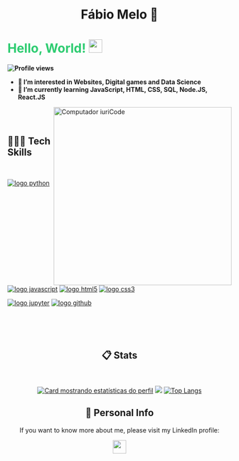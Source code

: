 
<p align="center">
  <h1 align="center">Fábio Melo 👾 </h1>
  <p>
  <strong><h1 style="color: #2ecc71">Hello, World! <img src="https://raw.githubusercontent.com/kaueMarques/kaueMarques/master/hi.gif" width="30px"></h1>
  <p align="left"> <img src="https://komarev.com/ghpvc/?username=cetobeta&color=yellow" alt="Profile views" /> </p>

- 👀 I’m interested in **Websites, Digital games and Data Science**
- 🌱 I’m currently learning **JavaScript, HTML, CSS, SQL, Node.JS, React.JS**
  
</strong>
</p>
</p>
<img src="https://cdn.dribbble.com/users/9741/screenshots/17082373/media/6ace78ce32fcb1254079fad72b5255ce.png?compress=1&resize=1200x900&vertical=top" width="400px" align="right" alt="Computador iuriCode">

</br>
</br>

<h2 align="left"><strong> 👩🏻‍💻 Tech Skills </strong></h2>
<br/>

[![logo python](https://img.shields.io/badge/python-02569B?style=for-the-badge&logo=python&logoColor=white)](#)
[![logo javascript](https://img.shields.io/badge/JavaScript-F7DF1E?style=for-the-badge&logo=javascript&logoColor=black)](#)
[![logo html5](https://img.shields.io/badge/HTML-ed5700?style=for-the-badge&logo=html5&logoColor=white)](#)
[![logo css3](https://img.shields.io/badge/CSS-007ACC?&style=for-the-badge&logo=css3&logoColor=white)](#)

[![logo jupyter](https://img.shields.io/badge/Jupyter-ED8B00?style=for-the-badge&logo=jupyter&logoColor=white)](#)
[![logo github](https://img.shields.io/badge/GitHub-100000?style=for-the-badge&logo=github&logoColor=white)](#)

</br>
</br>
</br>


<h2 align="center"><strong> 📋 Stats </strong></h2>
<br/>
<div width="100%" align="center">

[![Card mostrando estatísticas do perfil](http://github-profile-summary-cards.vercel.app/api/cards/profile-details?username=cetobeta&theme=tokyonight)](#)
![](http://github-profile-summary-cards.vercel.app/api/cards/stats?username=cetobeta&theme=tokyonight)
[![Top Langs](https://github-readme-stats.vercel.app/api/top-langs/?username=cetobeta&layout=compact&theme=tokyonight)](https://github.com/anuraghazra/github-readme-stats)


</div>

<div width="100%" align="center">

</div>

<h2 align="center"><strong> 🧍 Personal Info </strong></h2>


<p align="center">
  If you want to know more about me, please visit my LinkedIn profile:</p>
  <p align="center">
  <a href="https://br.linkedin.com/in/fabio-mmelo" alt="Gmail"> 
  <img src="https://img.shields.io/badge/linkedin-%230077B5.svg?style=for-the-badge&logo=linkedin&logoColor=white" height="30" align="center"/></a>
</p>  

  <br/>
</p>
 

